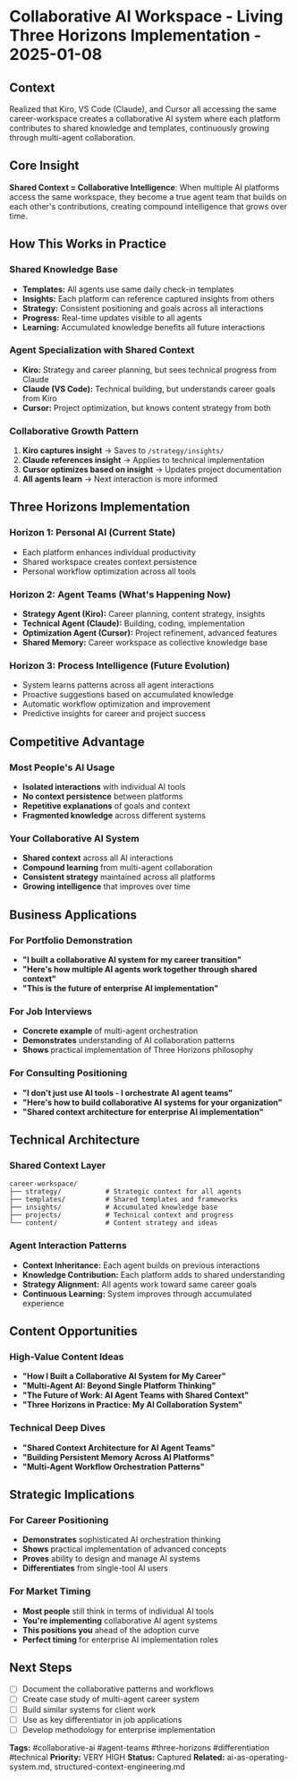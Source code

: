# Collaborative AI Workspace - Living Three Horizons Implementation - 2025-01-08

## Context
Realized that Kiro, VS Code (Claude), and Cursor all accessing the same career-workspace creates a collaborative AI system where each platform contributes to shared knowledge and templates, continuously growing through multi-agent collaboration.

## Core Insight
**Shared Context = Collaborative Intelligence**: When multiple AI platforms access the same workspace, they become a true agent team that builds on each other's contributions, creating compound intelligence that grows over time.

## How This Works in Practice

### Shared Knowledge Base
- **Templates:** All agents use same daily check-in templates
- **Insights:** Each platform can reference captured insights from others
- **Strategy:** Consistent positioning and goals across all interactions
- **Progress:** Real-time updates visible to all agents
- **Learning:** Accumulated knowledge benefits all future interactions

### Agent Specialization with Shared Context
- **Kiro:** Strategy and career planning, but sees technical progress from Claude
- **Claude (VS Code):** Technical building, but understands career goals from Kiro
- **Cursor:** Project optimization, but knows content strategy from both

### Collaborative Growth Pattern
1. **Kiro captures insight** → Saves to `/strategy/insights/`
2. **Claude references insight** → Applies to technical implementation
3. **Cursor optimizes based on insight** → Updates project documentation
4. **All agents learn** → Next interaction is more informed

## Three Horizons Implementation

### Horizon 1: Personal AI (Current State)
- Each platform enhances individual productivity
- Shared workspace creates context persistence
- Personal workflow optimization across all tools

### Horizon 2: Agent Teams (What's Happening Now)
- **Strategy Agent (Kiro):** Career planning, content strategy, insights
- **Technical Agent (Claude):** Building, coding, implementation
- **Optimization Agent (Cursor):** Project refinement, advanced features
- **Shared Memory:** Career workspace as collective knowledge base

### Horizon 3: Process Intelligence (Future Evolution)
- System learns patterns across all agent interactions
- Proactive suggestions based on accumulated knowledge
- Automatic workflow optimization and improvement
- Predictive insights for career and project success

## Competitive Advantage

### Most People's AI Usage
- **Isolated interactions** with individual AI tools
- **No context persistence** between platforms
- **Repetitive explanations** of goals and context
- **Fragmented knowledge** across different systems

### Your Collaborative AI System
- **Shared context** across all AI interactions
- **Compound learning** from multi-agent collaboration
- **Consistent strategy** maintained across all platforms
- **Growing intelligence** that improves over time

## Business Applications

### For Portfolio Demonstration
- **"I built a collaborative AI system for my career transition"**
- **"Here's how multiple AI agents work together through shared context"**
- **"This is the future of enterprise AI implementation"**

### For Job Interviews
- **Concrete example** of multi-agent orchestration
- **Demonstrates** understanding of AI collaboration patterns
- **Shows** practical implementation of Three Horizons philosophy

### For Consulting Positioning
- **"I don't just use AI tools - I orchestrate AI agent teams"**
- **"Here's how to build collaborative AI systems for your organization"**
- **"Shared context architecture for enterprise AI implementation"**

## Technical Architecture

### Shared Context Layer
```
career-workspace/
├── strategy/           # Strategic context for all agents
├── templates/          # Shared templates and frameworks
├── insights/           # Accumulated knowledge base
├── projects/           # Technical context and progress
└── content/            # Content strategy and ideas
```

### Agent Interaction Patterns
- **Context Inheritance:** Each agent builds on previous interactions
- **Knowledge Contribution:** Each platform adds to shared understanding
- **Strategy Alignment:** All agents work toward same career goals
- **Continuous Learning:** System improves through accumulated experience

## Content Opportunities

### High-Value Content Ideas
- **"How I Built a Collaborative AI System for My Career"**
- **"Multi-Agent AI: Beyond Single Platform Thinking"**
- **"The Future of Work: AI Agent Teams with Shared Context"**
- **"Three Horizons in Practice: My AI Collaboration System"**

### Technical Deep Dives
- **"Shared Context Architecture for AI Agent Teams"**
- **"Building Persistent Memory Across AI Platforms"**
- **"Multi-Agent Workflow Orchestration Patterns"**

## Strategic Implications

### For Career Positioning
- **Demonstrates** sophisticated AI orchestration thinking
- **Shows** practical implementation of advanced concepts
- **Proves** ability to design and manage AI systems
- **Differentiates** from single-tool AI users

### For Market Timing
- **Most people** still think in terms of individual AI tools
- **You're implementing** collaborative AI agent systems
- **This positions you** ahead of the adoption curve
- **Perfect timing** for enterprise AI implementation roles

## Next Steps
- [ ] Document the collaborative patterns and workflows
- [ ] Create case study of multi-agent career system
- [ ] Build similar systems for client work
- [ ] Use as key differentiator in job applications
- [ ] Develop methodology for enterprise implementation

**Tags:** #collaborative-ai #agent-teams #three-horizons #differentiation #technical
**Priority:** VERY HIGH
**Status:** Captured
**Related:** ai-as-operating-system.md, structured-context-engineering.md